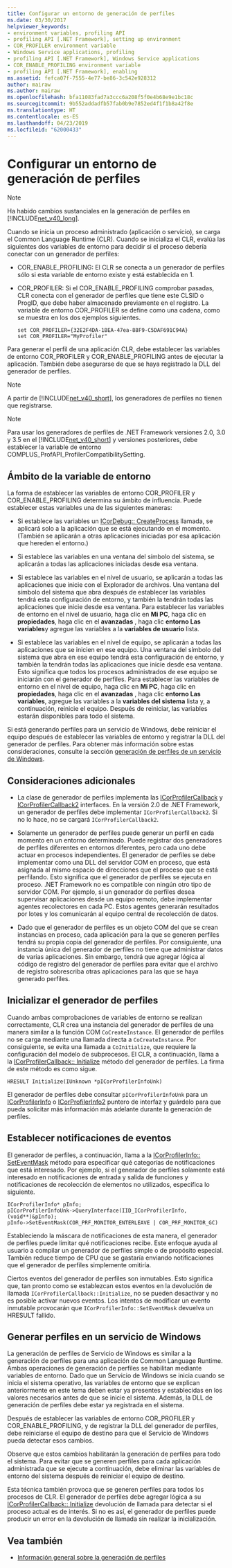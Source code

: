 ```yaml
---
title: Configurar un entorno de generación de perfiles
ms.date: 03/30/2017
helpviewer_keywords:
- environment variables, profiling API
- profiling API [.NET Framework], setting up environment
- COR_PROFILER environment variable
- Windows Service applications, profiling
- profiling API [.NET Framework], Windows Service applications
- COR_ENABLE_PROFILING environment variable
- profiling API [.NET Framework], enabling
ms.assetid: fefca07f-7555-4e77-be86-3c542e928312
author: mairaw
ms.author: mairaw
ms.openlocfilehash: bfa11083fad7a3ccc6a208f5f0e4b68e9e1bc18c
ms.sourcegitcommit: 9b552addadfb57fab0b9e7852ed4f1f1b8a42f8e
ms.translationtype: HT
ms.contentlocale: es-ES
ms.lasthandoff: 04/23/2019
ms.locfileid: "62000433"
---
```

# <a name="setting-up-a-profiling-environment"></a>Configurar un entorno de generación de perfiles
> [!NOTE]
>  Ha habido cambios sustanciales en la generación de perfiles en [!INCLUDE[net_v40_long](../../../../includes/net-v40-long-md.md)].  
  
 Cuando se inicia un proceso administrado (aplicación o servicio), se carga el Common Language Runtime (CLR). Cuando se inicializa el CLR, evalúa las siguientes dos variables de entorno para decidir si el proceso debería conectar con un generador de perfiles:  
  
- COR_ENABLE_PROFILING: El CLR se conecta a un generador de perfiles sólo si esta variable de entorno existe y está establecida en 1.  
  
- COR_PROFILER: Si el COR_ENABLE_PROFILING comprobar pasadas, CLR conecta con el generador de perfiles que tiene este CLSID o ProgID, que debe haber almacenado previamente en el registro. La variable de entorno COR_PROFILER se define como una cadena, como se muestra en los dos ejemplos siguientes.  
  
    ```  
    set COR_PROFILER={32E2F4DA-1BEA-47ea-88F9-C5DAF691C94A}  
    set COR_PROFILER="MyProfiler"  
    ```  
  
 Para generar el perfil de una aplicación CLR, debe establecer las variables de entorno COR_PROFILER y COR_ENABLE_PROFILING antes de ejecutar la aplicación. También debe asegurarse de que se haya registrado la DLL del generador de perfiles.  
  
> [!NOTE]
>  A partir de [!INCLUDE[net_v40_short](../../../../includes/net-v40-short-md.md)], los generadores de perfiles no tienen que registrarse.  
  
> [!NOTE]
>  Para usar los generadores de perfiles de .NET Framework versiones 2.0, 3.0 y 3.5 en el [!INCLUDE[net_v40_short](../../../../includes/net-v40-short-md.md)] y versiones posteriores, debe establecer la variable de entorno COMPLUS_ProfAPI_ProfilerCompatibilitySetting.  
  
## <a name="environment-variable-scope"></a>Ámbito de la variable de entorno  
 La forma de establecer las variables de entorno COR_PROFILER y COR_ENABLE_PROFILING determina su ámbito de influencia. Puede establecer estas variables una de las siguientes maneras:  
  
- Si establece las variables un [ICorDebug:: CreateProcess](../../../../docs/framework/unmanaged-api/debugging/icordebug-createprocess-method.md) llamada, se aplicará solo a la aplicación que se está ejecutando en el momento. (También se aplicarán a otras aplicaciones iniciadas por esa aplicación que hereden el entorno.)  
  
- Si establece las variables en una ventana del símbolo del sistema, se aplicarán a todas las aplicaciones iniciadas desde esa ventana.  
  
- Si establece las variables en el nivel de usuario, se aplicarán a todas las aplicaciones que inicie con el Explorador de archivos. Una ventana del símbolo del sistema que abra después de establecer las variables tendrá esta configuración de entorno, y también la tendrán todas las aplicaciones que inicie desde esa ventana. Para establecer las variables de entorno en el nivel de usuario, haga clic en **Mi PC**, haga clic en **propiedades**, haga clic en el **avanzadas** , haga clic **entorno Las variables**y agregue las variables a la **variables de usuario** lista.  
  
- Si establece las variables en el nivel de equipo, se aplicarán a todas las aplicaciones que se inicien en ese equipo. Una ventana del símbolo del sistema que abra en ese equipo tendrá esta configuración de entorno, y también la tendrán todas las aplicaciones que inicie desde esa ventana. Esto significa que todos los procesos administrados de ese equipo se iniciarán con el generador de perfiles. Para establecer las variables de entorno en el nivel de equipo, haga clic en **Mi PC**, haga clic en **propiedades**, haga clic en el **avanzadas** , haga clic **entorno Las variables**, agregue las variables a la **variables del sistema** lista y, a continuación, reinicie el equipo. Después de reiniciar, las variables estarán disponibles para todo el sistema.  
  
 Si está generando perfiles para un servicio de Windows, debe reiniciar el equipo después de establecer las variables de entorno y registrar la DLL del generador de perfiles. Para obtener más información sobre estas consideraciones, consulte la sección [generación de perfiles de un servicio de Windows](#windows_service).  
  
## <a name="additional-considerations"></a>Consideraciones adicionales  
  
- La clase de generador de perfiles implementa las [ICorProfilerCallback](../../../../docs/framework/unmanaged-api/profiling/icorprofilercallback-interface.md) y [ICorProfilerCallback2](../../../../docs/framework/unmanaged-api/profiling/icorprofilercallback2-interface.md) interfaces. En la versión 2.0 de .NET Framework, un generador de perfiles debe implementar `ICorProfilerCallback2`. Si no lo hace, no se cargará `ICorProfilerCallback2`.  
  
- Solamente un generador de perfiles puede generar un perfil en cada momento en un entorno determinado. Puede registrar dos generadores de perfiles diferentes en entornos diferentes, pero cada uno debe actuar en procesos independientes. El generador de perfiles se debe implementar como una DLL del servidor COM en proceso, que está asignada al mismo espacio de direcciones que el proceso que se está perfilando. Esto significa que el generador de perfiles se ejecuta en proceso. .NET Framework no es compatible con ningún otro tipo de servidor COM. Por ejemplo, si un generador de perfiles desea supervisar aplicaciones desde un equipo remoto, debe implementar agentes recolectores en cada PC. Estos agentes generarán resultados por lotes y los comunicarán al equipo central de recolección de datos.  
  
- Dado que el generador de perfiles es un objeto COM del que se crean instancias en proceso, cada aplicación para la que se generen perfiles tendrá su propia copia del generador de perfiles. Por consiguiente, una instancia única del generador de perfiles no tiene que administrar datos de varias aplicaciones. Sin embargo, tendrá que agregar lógica al código de registro del generador de perfiles para evitar que el archivo de registro sobrescriba otras aplicaciones para las que se haya generado perfiles.  
  
## <a name="initializing-the-profiler"></a>Inicializar el generador de perfiles  
 Cuando ambas comprobaciones de variables de entorno se realizan correctamente, CLR crea una instancia del generador de perfiles de una manera similar a la función COM `CoCreateInstance`. El generador de perfiles no se carga mediante una llamada directa a `CoCreateInstance`. Por consiguiente, se evita una llamada a `CoInitialize`, que requiere la configuración del modelo de subprocesos. El CLR, a continuación, llama a la [ICorProfilerCallback:: Initialize](../../../../docs/framework/unmanaged-api/profiling/icorprofilercallback-initialize-method.md) método del generador de perfiles. La firma de este método es como sigue.  
  
```  
HRESULT Initialize(IUnknown *pICorProfilerInfoUnk)  
```  
  
 El generador de perfiles debe consultar `pICorProfilerInfoUnk` para un [ICorProfilerInfo](../../../../docs/framework/unmanaged-api/profiling/icorprofilerinfo-interface.md) o [ICorProfilerInfo2](../../../../docs/framework/unmanaged-api/profiling/icorprofilerinfo2-interface.md) puntero de interfaz y guárdelo para que pueda solicitar más información más adelante durante la generación de perfiles.  
  
## <a name="setting-event-notifications"></a>Establecer notificaciones de eventos  
 El generador de perfiles, a continuación, llama a la [ICorProfilerInfo:: SetEventMask](../../../../docs/framework/unmanaged-api/profiling/icorprofilerinfo-seteventmask-method.md) método para especificar qué categorías de notificaciones que está interesado. Por ejemplo, si el generador de perfiles solamente está interesado en notificaciones de entrada y salida de funciones y notificaciones de recolección de elementos no utilizados, especifica lo siguiente.  
  
```  
ICorProfilerInfo* pInfo;  
pICorProfilerInfoUnk->QueryInterface(IID_ICorProfilerInfo, (void**)&pInfo);  
pInfo->SetEventMask(COR_PRF_MONITOR_ENTERLEAVE | COR_PRF_MONITOR_GC)  
```  
  
 Estableciendo la máscara de notificaciones de esta manera, el generador de perfiles puede limitar qué notificaciones recibe. Este enfoque ayuda al usuario a compilar un generador de perfiles simple o de propósito especial. También reduce tiempo de CPU que se gastaría enviando notificaciones que el generador de perfiles simplemente omitiría.  
  
 Ciertos eventos del generador de perfiles son inmutables. Esto significa que, tan pronto como se establezcan estos eventos en la devolución de llamada `ICorProfilerCallback::Initialize`, no se pueden desactivar y no es posible activar nuevos eventos. Los intentos de modificar un evento inmutable provocarán que `ICorProfilerInfo::SetEventMask` devuelva un HRESULT fallido.  
  
<a name="windows_service"></a>   
## <a name="profiling-a-windows-service"></a>Generar perfiles en un servicio de Windows  
 La generación de perfiles de Servicio de Windows es similar a la generación de perfiles para una aplicación de Common Language Runtime. Ambas operaciones de generación de perfiles se habilitan mediante variables de entorno. Dado que un Servicio de Windows se inicia cuando se inicia el sistema operativo, las variables de entorno que se explican anteriormente en este tema deben estar ya presentes y establecidas en los valores necesarios antes de que se inicie el sistema. Además, la DLL de generación de perfiles debe estar ya registrada en el sistema.  
  
 Después de establecer las variables de entorno COR_PROFILER y COR_ENABLE_PROFILING, y de registrar la DLL del generador de perfiles, debe reiniciarse el equipo de destino para que el Servicio de Windows pueda detectar esos cambios.  
  
 Observe que estos cambios habilitarán la generación de perfiles para todo el sistema. Para evitar que se generen perfiles para cada aplicación administrada que se ejecute a continuación, debe eliminar las variables de entorno del sistema después de reiniciar el equipo de destino.  
  
 Esta técnica también provoca que se generen perfiles para todos los procesos de CLR. El generador de perfiles debe agregar lógica a su [ICorProfilerCallback:: Initialize](../../../../docs/framework/unmanaged-api/profiling/icorprofilercallback-initialize-method.md) devolución de llamada para detectar si el proceso actual es de interés. Si no es así, el generador de perfiles puede producir un error en la devolución de llamada sin realizar la inicialización.  
  
## <a name="see-also"></a>Vea también

- [Información general sobre la generación de perfiles](../../../../docs/framework/unmanaged-api/profiling/profiling-overview.md)
